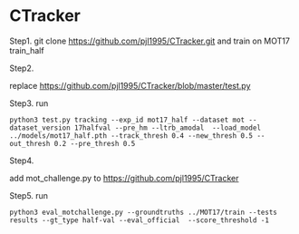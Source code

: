 # CTracker

Step1.  git clone https://github.com/pjl1995/CTracker.git and train on MOT17 train_half


Step2. 

replace https://github.com/pjl1995/CTracker/blob/master/test.py


Step3. run
```
python3 test.py tracking --exp_id mot17_half --dataset mot --dataset_version 17halfval --pre_hm --ltrb_amodal  --load_model ../models/mot17_half.pth --track_thresh 0.4 --new_thresh 0.5 --out_thresh 0.2 --pre_thresh 0.5
```

Step4. 

add mot_challenge.py to https://github.com/pjl1995/CTracker

Step5. run
```
python3 eval_motchallenge.py --groundtruths ../MOT17/train --tests results --gt_type half-val --eval_official  --score_threshold -1
```
